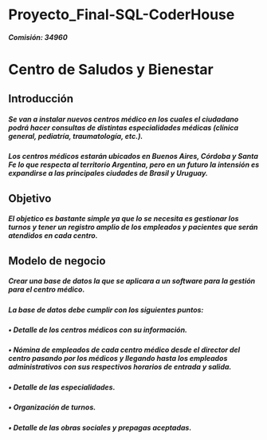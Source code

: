 # Proyecto_Final-SQL-CoderHouse
##### Comisión: 34960

# **Centro de Saludos y Bienestar**

## Introducción

##### Se van a instalar nuevos centros médico en los cuales el ciudadano podrá hacer consultas de distintas especialidades médicas (clínica general, pediatría, traumatología, etc.).
##### Los centros médicos estarán ubicados en Buenos Aires, Córdoba y Santa Fe lo que respecta al territorio Argentina, pero en un futuro la intensión es expandirse a las principales ciudades de Brasil y Uruguay.


## Objetivo

##### El objetico es bastante simple ya que lo se necesita es gestionar los turnos y tener un registro amplio de los empleados y pacientes que serán atendidos en cada centro.


## Modelo de negocio

##### Crear una base de datos la que se aplicara a un software para la gestión para el centro médico.
##### La base de datos debe cumplir con los siguientes puntos:
##### • Detalle de los centros médicos con su información.
##### • Nómina de empleados de cada centro médico desde el director del centro pasando por los médicos y llegando hasta los empleados administrativos   con sus respectivos horarios de entrada y salida.
##### • Detalle de las especialidades.
##### • Organización de turnos.
##### • Detalle de las obras sociales y prepagas aceptadas.
